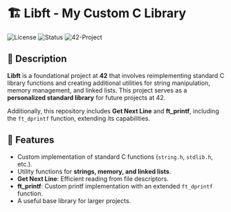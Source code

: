 # 🏗️ Libft - My Custom C Library

![License](https://img.shields.io/badge/license-MIT-blue.svg)
![Status](https://img.shields.io/badge/status-Active-green)
![42-Project](https://img.shields.io/badge/42-Project-blue)

## 📌 Description

**Libft** is a foundational project at **42** that involves reimplementing standard C library functions and creating additional utilities for string manipulation, memory management, and linked lists. This project serves as a **personalized standard library** for future projects at 42.

Additionally, this repository includes **Get Next Line** and **ft_printf**, including the `ft_dprintf` function, extending its capabilities.

## 🚀 Features

- Custom implementation of standard C functions (`string.h`, `stdlib.h`, etc.).
- Utility functions for **strings, memory, and linked lists**.
- **Get Next Line**: Efficient reading from file descriptors.
- **ft_printf**: Custom printf implementation with an extended `ft_dprintf` function.
- A useful base library for larger projects.
